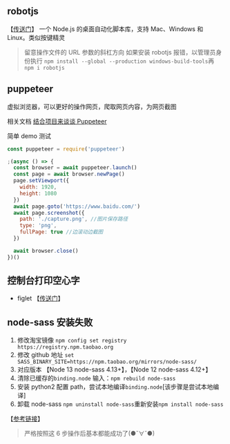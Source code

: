 ## robotjs

【[传送门](https://github.com/octalmage/robotjs)】
一个 Node.js 的桌面自动化脚本库，支持 Mac、Windows 和 Linux。类似按键精灵

> 留意操作文件的 URL 参数的斜杠方向
> 如果安装 robotjs 报错，以管理员身份执行 `npm install --global --production windows-build-tools`再 `npm i robotjs`

## puppeteer

虚拟浏览器，可以更好的操作网页，爬取网页内容，为网页截图

相关文档 [结合项目来谈谈 Puppeteer](https://zhuanlan.zhihu.com/p/76237595)

简单 demo 测试

```js
const puppeteer = require('puppeteer')

;(async () => {
  const browser = await puppeteer.launch()
  const page = await browser.newPage()
  page.setViewport({
    width: 1920,
    height: 1080
  })
  await page.goto('https://www.baidu.com/')
  await page.screenshot({
    path: './capture.png', //图片保存路径
    type: 'png',
    fullPage: true //边滚动边截图
  })

  await browser.close()
})()
```

## 控制台打印空心字

- figlet
  【[传送门](https://www.npmjs.com/package/figlet)】

## node-sass 安装失败

1. 修改淘宝镜像 `npm config set registry https://registry.npm.taobao.org`
2. 修改 github 地址 `set SASS_BINARY_SITE=https://npm.taobao.org/mirrors/node-sass/`
3. 对应版本 【Node 13 node-sass 4.13+】，【Node 12 node-sass 4.12+】
4. 清除已缓存的`binding.node` 输入：`npm rebuild node-sass`
5. 安装 python2 配置 path，尝试本地编译`binding.node`[该步骤是尝试本地编译]
6. 卸载 node-sass `npm uninstall node-sass`重新安装`npm install node-sass`

【[参考链接](https://segmentfault.com/a/1190000020993365?utm_source=tag-newest)】

> 严格按照这 6 步操作后基本都能成功了(●ˇ∀ˇ●)
